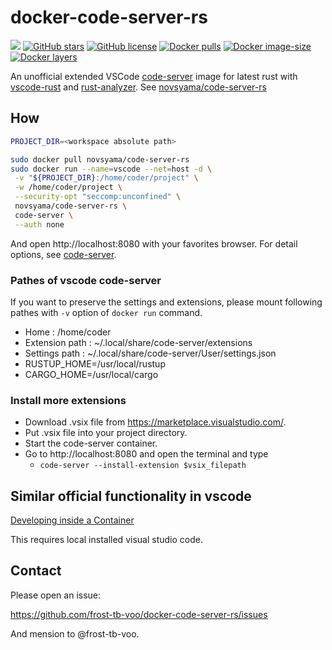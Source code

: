 # docker-code-server-rs
[![](https://img.shields.io/travis/frost-tb-voo/docker-code-server-rs/master.svg?style=flat-square)](https://travis-ci.org/frost-tb-voo/docker-code-server-rs/)
[![GitHub stars](https://img.shields.io/github/stars/frost-tb-voo/docker-code-server-rs.svg?style=flat-square)](https://github.com/frost-tb-voo/docker-code-server-rs/stargazers)
[![GitHub license](https://img.shields.io/github/license/frost-tb-voo/docker-code-server-rs.svg?style=flat-square)](https://github.com/frost-tb-voo/docker-code-server-rs/blob/master/LICENSE)
[![Docker pulls](https://img.shields.io/docker/pulls/novsyama/code-server-rs.svg?style=flat-square)](https://hub.docker.com/r/novsyama/code-server-rs)
[![Docker image-size](https://img.shields.io/docker/image-size/novsyama/code-server-rs.svg?style=flat-square)](https://hub.docker.com/r/novsyama/code-server-rs)
[![Docker layers](https://img.shields.io/microbadger/layers/novsyama/code-server-rs.svg?style=flat-square)](https://microbadger.com/images/novsyama/code-server-rs)

An unofficial extended VSCode [code-server](https://github.com/cdr/code-server) image for latest rust with [vscode-rust](https://github.com/rust-lang/vscode-rust) and [rust-analyzer](https://github.com/rust-analyzer).
See [novsyama/code-server-rs](https://hub.docker.com/r/novsyama/code-server-rs/)

## How

```bash
PROJECT_DIR=<workspace absolute path>

sudo docker pull novsyama/code-server-rs
sudo docker run --name=vscode --net=host -d \
 -v "${PROJECT_DIR}:/home/coder/project" \
 -w /home/coder/project \
 --security-opt "seccomp:unconfined" \
 novsyama/code-server-rs \
 code-server \
 --auth none
```

And open http://localhost:8080 with your favorites browser.
For detail options, see [code-server](https://github.com/cdr/code-server).

### Pathes of vscode code-server
If you want to preserve the settings and extensions, please mount following pathes with `-v` option of `docker run` command.

- Home : /home/coder
- Extension path : ~/.local/share/code-server/extensions
- Settings path : ~/.local/share/code-server/User/settings.json
- RUSTUP_HOME=/usr/local/rustup
- CARGO_HOME=/usr/local/cargo

### Install more extensions
- Download .vsix file from https://marketplace.visualstudio.com/.
- Put .vsix file into your project directory.
- Start the code-server container.
- Go to http://localhost:8080 and open the terminal and type
  - `code-server --install-extension $vsix_filepath`

## Similar official functionality in vscode
[Developing inside a Container](https://code.visualstudio.com/docs/remote/containers)

This requires local installed visual studio code.

## Contact
Please open an issue:

https://github.com/frost-tb-voo/docker-code-server-rs/issues

And mension to @frost-tb-voo.

